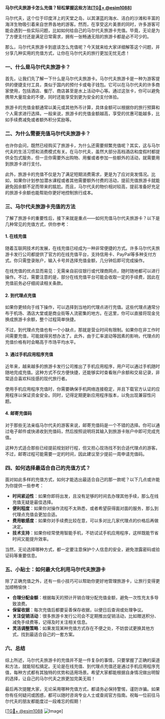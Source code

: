 **马尔代夫旅游卡怎么充值？轻松掌握这些方法[[TG💪+ @esim1088](https://t.me/s/esim1088)]**

马尔代夫，这个位于印度洋上的天堂之岛，以其湛蓝的海水、洁白的沙滩和丰富的海洋生物吸引着来自世界各地的游客。然而，在享受这片美景的同时，许多游客可能会遇到一些实际问题，比如如何给自己的马尔代夫旅游卡充值。毕竟，无论是为了方便支付还是满足日常需求，拥有一张畅通无阻的旅游卡都是必不可少的。

那么，马尔代夫旅游卡到底该怎么充值呢？今天就来给大家详细解答这个问题，并分享几种实用的充值方式，让你在马尔代夫的旅行更加无忧无虑！

### 一、什么是马尔代夫旅游卡？

首先，让我们先了解一下什么是马尔代夫旅游卡。马尔代夫旅游卡是一种为游客提供的便捷支付工具，类似于国内的预付卡或电子钱包。它可以在马尔代夫的许多商家使用，包括酒店、餐厅、商店甚至是水上活动中心等。通过这张卡，你可以避免携带大量现金的不便，同时还能享受到更为安全的支付体验。

旅游卡的充值金额通常以美元或其他外币计算，具体金额可以根据你的旅行预算和个人需求进行选择。一般来说，旅游卡的充值金额越高，享受的优惠可能越多，比如手续费减免或者额外积分奖励等。

### 二、为什么需要充值马尔代夫旅游卡？

也许你会问，既然已经购买了旅游卡，为什么还需要频繁充值呢？其实，这与马尔代夫的生活习惯和消费模式有关。在马尔代夫，虽然大部分高档酒店和度假村都提供全包式服务，但一旦你需要外出购物、用餐或者参加一些额外的活动，就需要用到旅游卡进行支付。

此外，旅游卡的充值不仅是为了满足短期消费需求，更是为了应对突发情况。比如，如果你计划参加潜水课程或者其他需要额外付费的活动，提前充值旅游卡就能避免因余额不足而带来的尴尬。而且，马尔代夫的物价相对较高，提前准备好充足的旅游卡余额也能帮助你更好地控制旅行成本。

### 三、马尔代夫旅游卡充值的方法

了解了旅游卡的重要性后，接下来就是重点——如何充值马尔代夫旅游卡？以下是几种常见的充值方式，供你参考：

#### 1. 在线充值

随着互联网技术的发展，在线充值已经成为一种非常便捷的方式。许多马尔代夫旅游卡发行公司都提供了官方的在线充值平台，支持信用卡、PayPal等多种支付方式。你只需登录账户，输入卡号并选择充值金额，几分钟后即可完成操作。

在线充值的优点显而易见：无需亲自前往银行或代理商网点，随时随地都可以进行操作。不过，需要注意的是，部分在线充值平台可能会收取一定的手续费，因此在充值前务必仔细阅读相关条款。

#### 2. 到代理点充值

如果你更倾向于线下操作，可以选择到当地的代理点进行充值。这些代理点通常分布于机场、酒店大堂或是商业街等人流密集的地方。在这里，你可以直接将现金兑换成旅游卡余额，整个过程简单快捷。

不过，到代理点充值也有一个小缺点，那就是营业时间有限制。如果你在非工作时间需要充值，可能就得另想办法了。此外，由于汇率波动等因素的影响，代理点的充值价格有时会略高于市场平均水平。

#### 3. 通过手机应用程序充值

近年来，越来越多的旅游卡发行公司推出了手机应用程序，用户可以通过手机随时随地完成充值。这种方式不仅方便快捷，还能够实时查看账户余额和交易记录，非常适合喜欢科技感的现代旅行者。

使用手机应用程序充值时，你需要确保手机网络连接稳定，并且下载官方认证的应用程序以保证资金安全。同时，记得定期更新应用程序版本，以免出现兼容性问题。

#### 4. 邮寄充值码

对于那些无法亲临马尔代夫的游客来说，邮寄充值码是一个不错的选择。你可以通过电子邮件或快递收到充值码，然后按照说明将其输入到旅游卡账户中即可完成充值。

这种方式适合那些已经提前规划好行程，但又担心现场找不到合适代理点的游客。不过，邮寄过程可能需要一定的时间，因此建议至少提前一周申请充值码。

### 四、如何选择最适合自己的充值方式？

面对如此多样的充值方式，如何才能选出最适合自己的那一款呢？以下几点或许能为你提供一些参考：

- **时间紧迫性**：如果你即将出发，且没有足够的时间去办理其他手续，那么在线充值无疑是最佳选择。
- **便利程度**：如果你对操作流程不太熟悉，或者希望获得面对面的服务，那么到代理点充值会更加合适。
- **费用敏感度**：如果你对手续费比较在意，可以多对比几家代理点的价格后再做决定。
- **技术支持**：如果你经常使用智能手机，不妨试试手机应用程序，这样既能节省时间又能提升效率。

当然，无论选择哪种方式，都一定要注意保护个人信息的安全，避免泄露密码或验证码等重要信息。

### 五、小贴士：如何最大化利用马尔代夫旅游卡

除了正确充值之外，还有一些小技巧可以帮助你更好地管理旅游卡，让旅行变得更加顺畅愉快：

- **合理分配金额**：根据每天的预计开销合理分配充值金额，避免一次性充太多导致浪费。
- **保留收据**：每次充值后都要妥善保存收据，以便日后查询或处理争议。
- **关注促销活动**：很多旅游卡发行公司会不定期推出促销活动，比如赠送积分、减免手续费等，记得及时关注相关信息。
- **灵活调整策略**：如果发现某种充值方式存在不便之处，不妨尝试更换其他方式，找到最适合自己的一套方案。

### 六、总结

综上所述，马尔代夫旅游卡的充值并不是一件复杂的事情，只要掌握了正确的渠道和方法，就能轻松搞定。无论是在线充值、到代理点充值还是通过手机应用程序充值，每种方式都有其独特的优势和适用场景。希望大家都能根据自身情况做出明智的选择，让自己的马尔代夫之旅更加完美无瑕！

最后再次提醒大家，无论采用哪种充值方式，都请务必保持警惕，谨防诈骗。如果你有任何疑问或困惑，都可以随时咨询专业人士或查阅官方指南。祝每一位前往马尔代夫的朋友都能度过一段难忘的假期！

[[TG💪+ @esim1088](https://t.me/s/esim1088) ![Image](https://i.postimg.cc/4NQfJmqS/Snipaste-2025-05-13-00-14-12.png)]